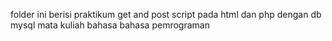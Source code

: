 folder ini berisi praktikum get and post script pada html dan php dengan db mysql
mata kuliah bahasa bahasa pemrograman
